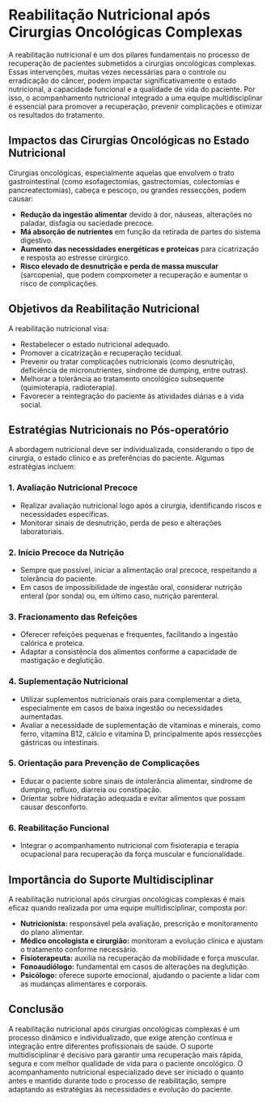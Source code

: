 # Reabilitação Nutricional após Cirurgias Oncológicas Complexas

A reabilitação nutricional é um dos pilares fundamentais no processo de recuperação de pacientes submetidos a cirurgias oncológicas complexas. Essas intervenções, muitas vezes necessárias para o controle ou erradicação do câncer, podem impactar significativamente o estado nutricional, a capacidade funcional e a qualidade de vida do paciente. Por isso, o acompanhamento nutricional integrado a uma equipe multidisciplinar é essencial para promover a recuperação, prevenir complicações e otimizar os resultados do tratamento.

## Impactos das Cirurgias Oncológicas no Estado Nutricional

Cirurgias oncológicas, especialmente aquelas que envolvem o trato gastrointestinal (como esofagectomias, gastrectomias, colectomias e pancreatectomias), cabeça e pescoço, ou grandes ressecções, podem causar:

- **Redução da ingestão alimentar** devido à dor, náuseas, alterações no paladar, disfagia ou saciedade precoce.
- **Má absorção de nutrientes** em função da retirada de partes do sistema digestivo.
- **Aumento das necessidades energéticas e proteicas** para cicatrização e resposta ao estresse cirúrgico.
- **Risco elevado de desnutrição e perda de massa muscular** (sarcopenia), que podem comprometer a recuperação e aumentar o risco de complicações.

## Objetivos da Reabilitação Nutricional

A reabilitação nutricional visa:

- Restabelecer o estado nutricional adequado.
- Promover a cicatrização e recuperação tecidual.
- Prevenir ou tratar complicações nutricionais (como desnutrição, deficiência de micronutrientes, síndrome de dumping, entre outras).
- Melhorar a tolerância ao tratamento oncológico subsequente (quimioterapia, radioterapia).
- Favorecer a reintegração do paciente às atividades diárias e à vida social.

## Estratégias Nutricionais no Pós-operatório

A abordagem nutricional deve ser individualizada, considerando o tipo de cirurgia, o estado clínico e as preferências do paciente. Algumas estratégias incluem:

### 1. Avaliação Nutricional Precoce

- Realizar avaliação nutricional logo após a cirurgia, identificando riscos e necessidades específicas.
- Monitorar sinais de desnutrição, perda de peso e alterações laboratoriais.

### 2. Início Precoce da Nutrição

- Sempre que possível, iniciar a alimentação oral precoce, respeitando a tolerância do paciente.
- Em casos de impossibilidade de ingestão oral, considerar nutrição enteral (por sonda) ou, em último caso, nutrição parenteral.

### 3. Fracionamento das Refeições

- Oferecer refeições pequenas e frequentes, facilitando a ingestão calórica e proteica.
- Adaptar a consistência dos alimentos conforme a capacidade de mastigação e deglutição.

### 4. Suplementação Nutricional

- Utilizar suplementos nutricionais orais para complementar a dieta, especialmente em casos de baixa ingestão ou necessidades aumentadas.
- Avaliar a necessidade de suplementação de vitaminas e minerais, como ferro, vitamina B12, cálcio e vitamina D, principalmente após ressecções gástricas ou intestinais.

### 5. Orientação para Prevenção de Complicações

- Educar o paciente sobre sinais de intolerância alimentar, síndrome de dumping, refluxo, diarreia ou constipação.
- Orientar sobre hidratação adequada e evitar alimentos que possam causar desconforto.

### 6. Reabilitação Funcional

- Integrar o acompanhamento nutricional com fisioterapia e terapia ocupacional para recuperação da força muscular e funcionalidade.

## Importância do Suporte Multidisciplinar

A reabilitação nutricional após cirurgias oncológicas complexas é mais eficaz quando realizada por uma equipe multidisciplinar, composta por:

- **Nutricionista:** responsável pela avaliação, prescrição e monitoramento do plano alimentar.
- **Médico oncologista e cirurgião:** monitoram a evolução clínica e ajustam o tratamento conforme necessário.
- **Fisioterapeuta:** auxilia na recuperação da mobilidade e força muscular.
- **Fonoaudiólogo:** fundamental em casos de alterações na deglutição.
- **Psicólogo:** oferece suporte emocional, ajudando o paciente a lidar com as mudanças alimentares e corporais.

## Conclusão

A reabilitação nutricional após cirurgias oncológicas complexas é um processo dinâmico e individualizado, que exige atenção contínua e integração entre diferentes profissionais de saúde. O suporte multidisciplinar é decisivo para garantir uma recuperação mais rápida, segura e com melhor qualidade de vida para o paciente oncológico. O acompanhamento nutricional especializado deve ser iniciado o quanto antes e mantido durante todo o processo de reabilitação, sempre adaptando as estratégias às necessidades e evolução do paciente.